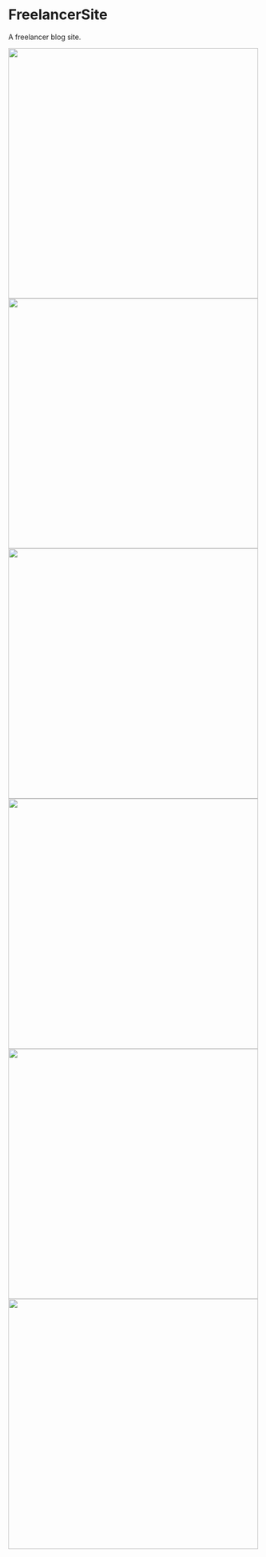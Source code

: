 # FreelancerSite
A freelancer blog  site.


<p float="left">
<img src="https://i.hizliresim.com/61m2iw0.jpg" width="500" />
<img src="https://i.hizliresim.com/3ix35qb.jpg" width="500" />
<img src="https://i.hizliresim.com/2jmpz6b.jpg" width="500" />
<img src="https://i.hizliresim.com/tnk8g4f.jpg" width="500" />
<img src="https://i.hizliresim.com/sbr4isz.jpg" width="500" />
<img src="https://i.hizliresim.com/5u8fr49.jpg" width="500" />
</p>
